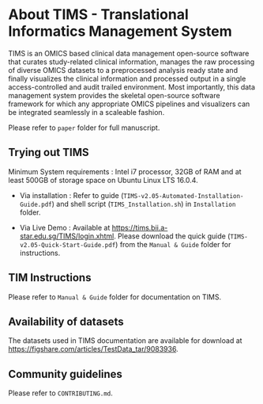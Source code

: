 # About TIMS - Translational Informatics Management System
TIMS is an OMICS based clinical data management open-source software that curates study-related clinical information, manages the raw processing of diverse OMICS datasets to a preprocessed analysis ready state and finally visualizes the clinical information and processed output in a single access-controlled and audit trailed environment. Most importantly, this data management system provides the skeletal open-source software framework for which any appropriate OMICS pipelines and visualizers can be integrated seamlessly in a scaleable fashion. 

Please refer to `paper` folder for full manuscript. 

## Trying out TIMS
Minimum System requirements : Intel i7 processor, 32GB of RAM and at least 500GB of storage space on Ubuntu Linux LTS 16.0.4.

- Via installation : Refer to guide (`TIMS-v2.05-Automated-Installation-Guide.pdf`) and shell script (`TIMS_Installation.sh`) in `Installation` folder.

- Via Live Demo : Available at https://tims.bii.a-star.edu.sg/TIMS/login.xhtml. Please download the quick guide (`TIMS-v2.05-Quick-Start-Guide.pdf`) from the `Manual & Guide` folder for instructions.

## TIM Instructions
Please refer to `Manual & Guide` folder for documentation on TIMS.

## Availability of datasets
The datasets used in TIMS documentation are available for download at https://figshare.com/articles/TestData_tar/9083936. 

## Community guidelines
Please refer to `CONTRIBUTING.md`.